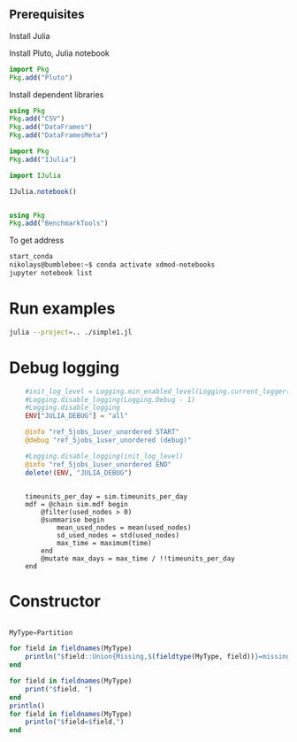 ## Prerequisites

Install Julia

Install Pluto, Julia notebook

```jl
import Pkg
Pkg.add("Pluto")
```

Install dependent libraries

```jl
using Pkg
Pkg.add("CSV")
Pkg.add("DataFrames")
Pkg.add("DataFramesMeta")
```


```jl
import Pkg
Pkg.add("IJulia")

import IJulia

IJulia.notebook()


using Pkg
Pkg.add("BenchmarkTools")
```

To get address

```bash
start_conda
nikolays@bumblebee:~$ conda activate xdmod-notebooks
jupyter notebook list
```


# Run examples

```bash
julia --project=.. ./simple1.jl
```


# Debug logging

```jl
    #init_log_level = Logging.min_enabled_level(Logging.current_logger())
    #Logging.disable_logging(Logging.Debug - 1)
    #Logging.disable_logging
    ENV["JULIA_DEBUG"] = "all"

    @info "ref_5jobs_1user_unordered START"
    @debug "ref_5jobs_1user_unordered (debug)"

    #Logging.disable_logging(init_log_level)
    @info "ref_5jobs_1user_unordered END"
    delete!(ENV, "JULIA_DEBUG")
```



```

    timeunits_per_day = sim.timeunits_per_day
    mdf = @chain sim.mdf begin
        @filter(used_nodes > 0)
        @summarise begin
            mean_used_nodes = mean(used_nodes)
            sd_used_nodes = std(used_nodes)
            max_time = maximum(time)
        end
        @mutate max_days = max_time / !!timeunits_per_day 
    end
```


# Constructor

```jl

MyType=Partition

for field in fieldnames(MyType)
    println("$field::Union{Missing,$(fieldtype(MyType, field))}=missing,")
end

for field in fieldnames(MyType)
    print("$field, ")
end
println()
for field in fieldnames(MyType)
    println("$field=$field,")
end


```



```

```
